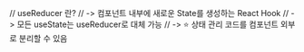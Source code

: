 // useReducer 란?
// -> 컴포넌트 내부에 새로운 State를 생성하는 React Hook
// -> 모든 useState는 useReducer로 대체 가능
// -> ⭐️ 상태 관리 코드를 컴포넌트 외부로 분리할 수 있음
